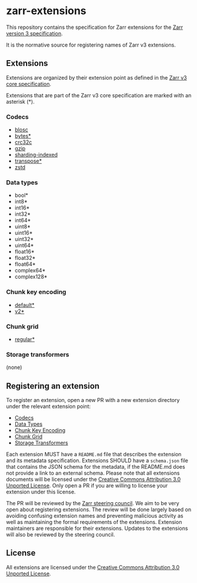 # zarr-extensions

This repository contains the specification for Zarr extensions for the [Zarr version 3 specification](https://zarr-specs.readthedocs.io/en/latest/v3/core/v3.0.html).

It is the normative source for registering names of Zarr v3 extensions.

## Extensions 

Extensions are organized by their extension point as defined in the [Zarr v3 core specification](https://zarr-specs.readthedocs.io/en/latest/v3/core/v3.0.html#extension-points).

Extensions that are part of the Zarr v3 core specification are marked with an asterisk (*).

### Codecs

* [blosc](./codecs/blosc/README.md)
* [bytes*](./codecs/bytes/README.md)
* [crc32c](./codecs/crc32c/README.md)
* [gzip](./codecs/gzip/README.md)
* [sharding-indexed](./codecs/sharding-indexed/README.md)
* [transpose*](./codecs/transpose/README.md)
* [zstd](./codecs/zstd/README.md)


### Data types

* bool*
* int8*
* int16*
* int32*
* int64*
* uint8*
* uint16*
* uint32*
* uint64*
* float16*
* float32*
* float64*
* complex64*
* complex128*

### Chunk key encoding

* [default*](./chunk-key-encodings/default/README.md)
* [v2*](./chunk-key-encodings/v2/README.md)

### Chunk grid

* [regular*](./chunk-grids/regular/README.md)

### Storage transformers

(none)


## Registering an extension

To register an extension, open a new PR with a new extension directory under the relevant extension point:

 * [Codecs](./codecs/README.md)
 * [Data Types](./dtype/README.md)
 * [Chunk Key Encoding](./chunk-key-encodings/README.md)
 * [Chunk Grid](./chunk-grids/README.md)
 * [Storage Transformers](./storage-transformers/README.md)

Each extension MUST have a `README.md` file that describes the extension and its metadata specification.
Extensions SHOULD have a `schema.json` file that contains the JSON schema for the metadata, if the README.md does not provide a link to an external schema.
Please note that all extensions documents will be licensed under the [Creative Commons Attribution 3.0 Unported License](https://creativecommons.org/licenses/by/3.0/).
Only open a PR if you are willing to license your extension under this license.

The PR will be reviewed by the [Zarr steering council](https://github.com/orgs/zarr-developers/teams/steering-council).
We aim to be very open about registering extensions.
The review will be done largely based on avoiding confusing extension names and preventing malicious activity as well as maintaining the formal requirements of the extensions.
Extension maintainers are responsible for their extensions.
Updates to the extensions will also be reviewed by the steering council.

## License

All extensions are licensed under the [Creative Commons Attribution 3.0 Unported License](https://creativecommons.org/licenses/by/3.0/).
